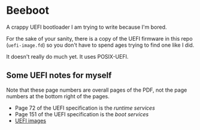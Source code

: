 # Beeboot

A crappy UEFI bootloader I am trying to write because I'm bored.

For the sake of your sanity, there is a copy of the UEFI firmware in this repo (`uefi-image.fd`) so you don't have to spend ages trying to find one like I did.

It doesn't really do much yet. It uses POSIX-UEFI.

## Some UEFI notes for myself

Note that these page numbers are overall pages of the PDF, not the page numbers at the bottom right of the pages.

- Page 72 of the UEFI specification is the *runtime services*
- Page 151 of the UEFI specification is the *boot services*
- [UEFI images](https://github.com/BlankOn/ovmf-blobs)
